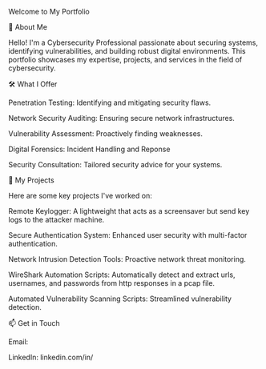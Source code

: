 Welcome to My Portfolio

👋 About Me

Hello! I'm a Cybersecurity Professional passionate about securing systems, identifying vulnerabilities, and building robust digital environments. This portfolio showcases my expertise, projects, and services in the field of cybersecurity.

🛠️ What I Offer

Penetration Testing: Identifying and mitigating security flaws.

Network Security Auditing: Ensuring secure network infrastructures.

Vulnerability Assessment: Proactively finding weaknesses.

Digital Forensics: Incident Handling and Reponse

Security Consultation: Tailored security advice for your systems.

🚀 My Projects

Here are some key projects I've worked on:

Remote Keylogger: A lightweight that acts as a screensaver but send key logs to the attacker machine.

Secure Authentication System: Enhanced user security with multi-factor authentication.

Network Intrusion Detection Tools: Proactive network threat monitoring.

WireShark Automation Scripts: Automatically detect and extract urls, usernames, and passwords from http responses in a pcap file.

Automated Vulnerability Scanning Scripts: Streamlined vulnerability detection.


📫 Get in Touch

Email: 

LinkedIn: linkedin.com/in/
